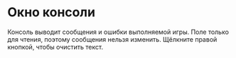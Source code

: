 # Окно консоли

Консоль выводит сообщения и ошибки выполняемой игры.
Поле только для чтения, поэтому сообщения нельзя изменить. Щёлкните правой кнопкой, чтобы очистить текст.
